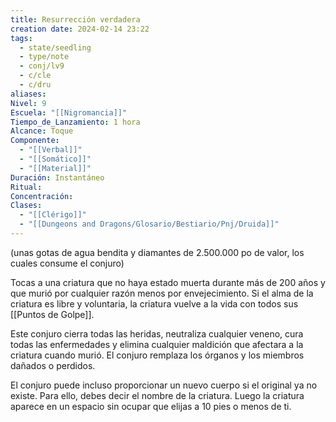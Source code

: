 ```yaml
---
title: Resurrección verdadera
creation date: 2024-02-14 23:22
tags:
  - state/seedling
  - type/note
  - conj/lv9
  - c/cle
  - c/dru
aliases: 
Nivel: 9
Escuela: "[[Nigromancia]]"
Tiempo_de_Lanzamiento: 1 hora
Alcance: Toque
Componente:
  - "[[Verbal]]"
  - "[[Somático]]"
  - "[[Material]]"
Duración: Instantáneo
Ritual: 
Concentración: 
Clases:
  - "[[Clérigo]]"
  - "[[Dungeons and Dragons/Glosario/Bestiario/Pnj/Druida]]"
---
```

(unas gotas de agua bendita y diamantes de 2.500.000 po de valor, los cuales consume el conjuro)  

Tocas a una criatura que no haya estado muerta durante más de 200 años y que murió por cualquier razón menos por envejecimiento. Si el alma de la criatura es libre y voluntaria, la criatura vuelve a la vida con todos sus [[Puntos de Golpe]].

Este conjuro cierra todas las heridas, neutraliza cualquier veneno, cura todas las enfermedades y elimina cualquier maldición que afectara a la criatura cuando murió. El conjuro remplaza los órganos y los miembros dañados o perdidos.

El conjuro puede incluso proporcionar un nuevo cuerpo si el original ya no existe. Para ello, debes decir el nombre de la criatura. Luego la criatura aparece en un espacio sin ocupar que elijas a 10 pies o menos de ti.
